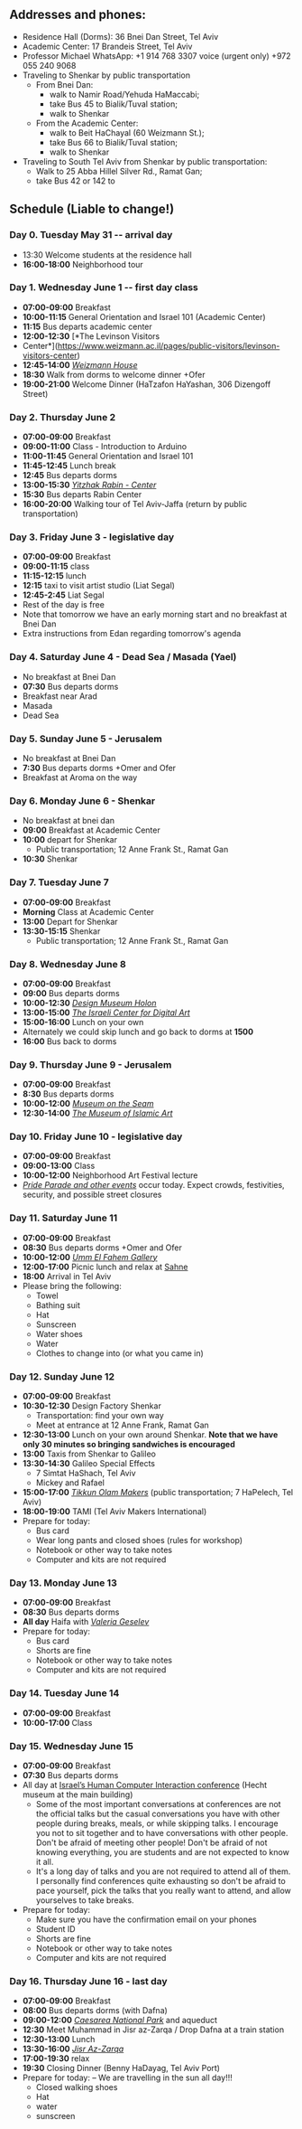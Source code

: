 ## Addresses and phones:
- Residence Hall (Dorms): 36 Bnei Dan Street, Tel Aviv
- Academic Center: 17 Brandeis Street, Tel Aviv
- Professor Michael WhatsApp: +1 914 768 3307 voice (urgent only) +972 055
240 9068
- Traveling to Shenkar by public transportation
	- From Bnei Dan: 
		- walk to Namir Road/Yehuda HaMaccabi; 
		- take Bus 45 to Bialik/Tuval station; 
		- walk to Shenkar
	- From the Academic Center: 
		- walk to Beit HaChayal (60 Weizmann St.); 
		- take Bus 66 to Bialik/Tuval station; 
		- walk to Shenkar
- Traveling to South Tel Aviv from Shenkar by public transportation:
	- Walk to 25 Abba Hillel Silver Rd., Ramat Gan; 
	- take Bus 42 or 142 to

## Schedule (**Liable to change!**)

### Day 0. Tuesday May 31 -- arrival day
- 13:30 Welcome students at the residence hall
- **16:00-18:00**  Neighborhood tour

### Day 1. Wednesday June 1 -- first day class
- **07:00-09:00** Breakfast 
- **10:00-11:15** General Orientation and Israel 101 (Academic Center)
- **11:15** Bus departs academic center
- **12:00-12:30** [*The Levinson Visitors
- Center*](https://www.weizmann.ac.il/pages/public-visitors/levinson-visitors-center)
- **12:45-14:00** [*Weizmann
House*](https://www.weizmann.ac.il/vs/on-campus/weizmann-house)
- **18:30** Walk from dorms to welcome dinner +Ofer
- **19:00-21:00** Welcome Dinner (HaTzafon HaYashan, 306 Dizengoff Street)

### Day 2. Thursday June 2
- **07:00-09:00** Breakfast
- **09:00-11:00** Class - Introduction to Arduino
- **11:00-11:45** General Orientation and Israel 101
- **11:45-12:45** Lunch break
- **12:45** Bus departs dorms
- **13:00-15:30** [*Yitzhak Rabin - Center*](http://www.rabincenter.org.il/Web/En/Museum/About/Default.aspx)
- **15:30** Bus departs Rabin Center 
- **16:00-20:00** Walking tour of Tel Aviv-Jaffa (return by public
transportation)

### Day 3. Friday June 3 - legislative day
- **07:00-09:00** Breakfast
- **09:00-11:15** class
- **11:15-12:15** lunch
- **12:15** taxi to visit artist studio (Liat Segal)
- **12:45-2:45** Liat Segal
- Rest of the day is free
- Note that tomorrow we have an early morning start and no breakfast at Bnei Dan
- Extra instructions from Edan regarding tomorrow's agenda

### Day 4. Saturday June 4 - Dead Sea / Masada (Yael)
- No breakfast at Bnei Dan 
- **07:30** Bus departs dorms 
- Breakfast near Arad
- Masada
- Dead Sea

### Day 5. Sunday June 5 - Jerusalem 
- No breakfast at Bnei Dan
- **7:30** Bus departs dorms +Omer and Ofer
- Breakfast at Aroma on the way

### Day 6. Monday June 6 - Shenkar 
- No breakfast at bnei dan
- **09:00** Breakfast at Academic Center
- **10:00** depart for Shenkar
	- Public transportation; 12 Anne Frank St., Ramat Gan
- **10:30** Shenkar

### Day 7. Tuesday June 7
- **07:00-09:00** Breakfast
- **Morning** Class at Academic Center
- **13:00** Depart for Shenkar
- **13:30-15:15** Shenkar
	- Public transportation; 12 Anne Frank St., Ramat Gan

### Day 8. Wednesday June 8
- **07:00-09:00**  Breakfast
- **09:00** Bus departs dorms
- **10:00-12:30** [*Design Museum Holon*](https://www.dmh.org.il/en/)
- **13:00-15:00** [*The Israeli Center for Digital
Art*](http://www.digitalartlab.org.il/)
- **15:00-16:00** Lunch on your own 
- Alternately we could skip lunch and go back to dorms at **1500**
- **16:00** Bus back to dorms

### Day 9. Thursday June 9 - Jerusalem
- **07:00-09:00** Breakfast
- **8:30** Bus departs dorms 
- **10:00-12:00** [*Museum on the Seam*](https://www.mots.org.il/)
- **12:30-14:00** [*The Museum of Islamic Art*](https://www.islamicart.co.il/)

### Day 10. Friday June 10 - legislative day
- **07:00-09:00** Breakfast
- **09:00-13:00** Class
- **10:00-12:00** Neighborhood Art Festival lecture
- [*Pride Parade and other events*](https://www.touristisrael.com/tel-aviv-gay-pride-parade/3809/)
occur today. Expect crowds, festivities, security, and possible street
closures

### Day 11. Saturday June 11 
- **07:00-09:00** Breakfast
- **08:30** Bus departs dorms +Omer and Ofer
- **10:00-12:00** [*Umm El Fahem Gallery*](https://www.ummelfahemgallery.com/)
- **12:00-17:00** Picnic lunch and relax at
	[Sahne](https://en.parks.org.il/reserve-park/gan-hashlosha-sahne-national-park/)
- **18:00**			Arrival in Tel Aviv
- Please bring the following:
	- Towel
	- Bathing suit
	- Hat
	- Sunscreen
	- Water shoes
	- Water
	- Clothes to change into (or what you came in)

### Day 12. Sunday June 12
- **07:00-09:00** Breakfast
- **10:30-12:30** Design Factory Shenkar 
	- Transportation: find your own way
	- Meet at entrance at 12 Anne Frank, Ramat Gan
- **12:30-13:00** Lunch on your own around Shenkar. 
	**Note that we have only 30 minutes so bringing sandwiches is encouraged**
- **13:00** Taxis from Shenkar to Galileo
- **13:30-14:30** Galileo Special Effects
	- 7 Simtat HaShach, Tel Aviv
	- Mickey and Rafael
- **15:00-17:00** [*Tikkun Olam Makers*](https://tomglobal.org/) (public transportation; 7 HaPelech, Tel Aviv)
- **18:00-19:00** TAMI (Tel Aviv Makers International)
- Prepare for today:
	- Bus card
	- Wear long pants and closed shoes (rules for workshop)
	- Notebook or other way to take notes
	- Computer and kits are not required

### Day 13. Monday June 13
- **07:00-09:00** Breakfast
- **08:30** Bus departs dorms 
- **All day** Haifa with [*Valeria Geselev*](https://www.yallashoola.com/val)
- Prepare for today:
	- Bus card
	- Shorts are fine
	- Notebook or other way to take notes
	- Computer and kits are not required

### Day 14. Tuesday June 14
- **07:00-09:00** Breakfast
- **10:00-17:00** Class

### Day 15. Wednesday June 15
- **07:00-09:00** Breakfast
- **07:30** Bus departs dorms 
- All day at [Israel’s Human Computer Interaction conference](https://www.israhci.org/) (Hecht museum at the main building)
	- Some of the most important conversations at conferences
		are not the official talks but the casual conversations you have 
		with other people during breaks, meals, or while skipping talks. I
		encourage you not to sit together and to have conversations with other
		people.  Don't be afraid of meeting other people! Don't be afraid of
		not knowing everything, you are students and are not expected to know it
		all. 
	- It's a long day of talks and you are not required to attend all of them. I
		personally find conferences quite exhausting so don't be afraid to pace
		yourself, pick the talks that you really want to attend, and allow
		yourselves to take breaks.
- Prepare for today:
	- Make sure you have the confirmation email on your phones
	- Student ID
	- Shorts are fine
	- Notebook or other way to take notes
	- Computer and kits are not required


### Day 16. Thursday June 16 - last day
- **07:00-09:00** Breakfast
- **08:00** Bus departs dorms (with Dafna)
- **09:00-12:00** [*Caesarea National Park*](https://en.parks.org.il/reserve-park/caesarea-national-park/) and aqueduct
- **12:30** Meet Muhammad in Jisr az-Zarqa / Drop Dafna at a train station
- **12:30-13:00** Lunch
- **13:30-16:00** [*Jisr Az-Zarqa*](https://en.wikipedia.org/wiki/Jisr_az-Zarqa)
- **17:00-19:30** relax 
- **19:30** Closing Dinner (Benny HaDayag, Tel Aviv Port)
- Prepare for today:
	– We are travelling in the sun all day!!!
	- Closed walking shoes 
	- Hat
	- water
	- sunscreen 
